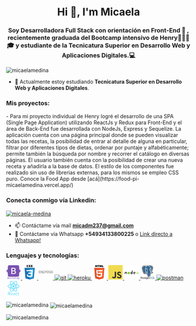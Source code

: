 <h1 align="center">Hi 👋, I'm Micaela</h1>
<h3 align="center">Soy Desarrolladora Full Stack con orientación en Front-End 🚀 , recientemente graduada del Bootcamp intensivo de Henry👩🏻‍🎓🎓 y estudiante de la Tecnicatura Superior en Desarrollo Web y Aplicaciones Digitales.💻</h3>

<p align="left"> <img src="https://komarev.com/ghpvc/?username=micaelamedina&label=Profile%20views&color=0e75b6&style=flat" alt="micaelamedina" /> </p>

- 🌱 Actualmente estoy estudiando **Tecnicatura Superior en Desarrollo Web y Aplicaciones Digitales**.
<h3 align="left">Mis proyectos:</h3>
- Para mi proyecto individual de Henry logré el desarrollo de una SPA (Single Page Application) utilizando ReactJs y Redux para Front-End y el área de Back-End fue desarrollada con NodeJs, Express y Sequelize. La aplicación cuenta con una página principal donde se pueden visualizar todas las recetas, la posibilidad de entrar al detalle de alguna en particular, filtrar por diferentes tipos de dietas, ordenar por puntaje y alfabéticamente; permite también la búsqueda por nombre y recorrer el catálogo en diversas páginas. El usuario también cuenta con la posibilidad de crear una nueva receta y añadirla a la base de datos. El estilo de los componentes fue realizado sin uso de librerias externas, para los mismos se empleo CSS puro. Conoce la Food App desde [acá](https://food-pi-micaelamedina.vercel.app/)

<h3 align="left">Conecta conmigo vía Linkedin:</h3>
<p align="left">
<a href="https://linkedin.com/in/micaela-medina" target="blank"><img align="center" src="https://raw.githubusercontent.com/rahuldkjain/github-profile-readme-generator/master/src/images/icons/Social/linked-in-alt.svg" alt="micaela-medina" height="30" width="40" /></a>
</p>

- 📫 Contáctame vía mail **micadm237@gmail.com** 
- 📲 Contáctame vía Whatsapp **+54934133800225** o [Link directo a Whatsapp!](https://wa.me/5493413380025/)

<h3 align="left">Lenguajes y tecnologías:</h3>
<p align="left"> <a href="https://getbootstrap.com" target="_blank" rel="noreferrer"> <img src="https://raw.githubusercontent.com/devicons/devicon/master/icons/bootstrap/bootstrap-plain-wordmark.svg" alt="bootstrap" width="40" height="40"/> </a> <a href="https://www.w3schools.com/css/" target="_blank" rel="noreferrer"> <img src="https://raw.githubusercontent.com/devicons/devicon/master/icons/css3/css3-original-wordmark.svg" alt="css3" width="40" height="40"/> </a> <a href="https://expressjs.com" target="_blank" rel="noreferrer"> <img src="https://raw.githubusercontent.com/devicons/devicon/master/icons/express/express-original-wordmark.svg" alt="express" width="40" height="40"/> </a> <a href="https://git-scm.com/" target="_blank" rel="noreferrer"> <img src="https://www.vectorlogo.zone/logos/git-scm/git-scm-icon.svg" alt="git" width="40" height="40"/> </a> <a href="https://heroku.com" target="_blank" rel="noreferrer"> <img src="https://www.vectorlogo.zone/logos/heroku/heroku-icon.svg" alt="heroku" width="40" height="40"/> </a> <a href="https://www.w3.org/html/" target="_blank" rel="noreferrer"> <img src="https://raw.githubusercontent.com/devicons/devicon/master/icons/html5/html5-original-wordmark.svg" alt="html5" width="40" height="40"/> </a> <a href="https://developer.mozilla.org/en-US/docs/Web/JavaScript" target="_blank" rel="noreferrer"> <img src="https://raw.githubusercontent.com/devicons/devicon/master/icons/javascript/javascript-original.svg" alt="javascript" width="40" height="40"/> </a> <a href="https://nodejs.org" target="_blank" rel="noreferrer"> <img src="https://raw.githubusercontent.com/devicons/devicon/master/icons/nodejs/nodejs-original-wordmark.svg" alt="nodejs" width="40" height="40"/> </a> <a href="https://www.postgresql.org" target="_blank" rel="noreferrer"> <img src="https://raw.githubusercontent.com/devicons/devicon/master/icons/postgresql/postgresql-original-wordmark.svg" alt="postgresql" width="40" height="40"/> </a> <a href="https://postman.com" target="_blank" rel="noreferrer"> <img src="https://www.vectorlogo.zone/logos/getpostman/getpostman-icon.svg" alt="postman" width="40" height="40"/> </a> <a href="https://reactjs.org/" target="_blank" rel="noreferrer"> <img src="https://raw.githubusercontent.com/devicons/devicon/master/icons/react/react-original-wordmark.svg" alt="react" width="40" height="40"/> </a> </p>

<p><img align="left" src="https://github-readme-stats.vercel.app/api/top-langs?username=micaelamedina&show_icons=true&locale=en&layout=compact" alt="micaelamedina" /></p>

<p>&nbsp;<img align="center" src="https://github-readme-stats.vercel.app/api?username=micaelamedina&show_icons=true&locale=en" alt="micaelamedina" /></p>

<p><img align="center" src="https://github-readme-streak-stats.herokuapp.com/?user=micaelamedina&" alt="micaelamedina" /></p>
